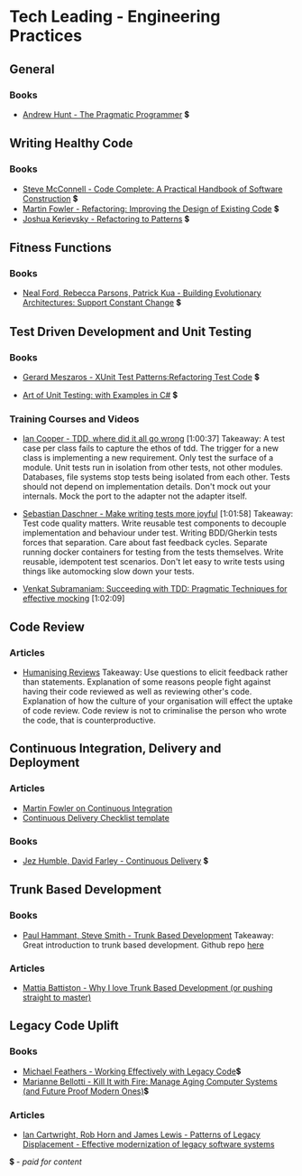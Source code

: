 # Tech Leading - Engineering Practices

## General

### Books
- [Andrew Hunt - The Pragmatic Programmer](https://www.amazon.com/dp/020161622X) 💲

## Writing Healthy Code

### Books
- [Steve McConnell - Code Complete: A Practical Handbook of Software Construction](https://www.amazon.com/Code-Complete-Practical-Handbook-Construction/dp/0735619670) 💲
- [Martin Fowler - Refactoring: Improving the Design of Existing Code](https://www.amazon.com/Refactoring-Improving-Existing-Addison-Wesley-Signature-ebook/dp/B07LCM8RG2) 💲
- [Joshua Kerievsky - Refactoring to Patterns](https://www.amazon.com/gp/product/B001TKD4RQ) 💲


## Fitness Functions

### Books
- [Neal Ford, Rebecca Parsons, Patrick Kua - Building Evolutionary Architectures: Support Constant Change](https://www.amazon.com/Building-Evolutionary-Architectures-Support-Constant-ebook/dp/B075RR1XVG) 💲

## Test Driven Development and Unit Testing

### Books
- [Gerard Meszaros - XUnit Test Patterns:Refactoring Test Code](http://xunitpatterns.com/) 💲
  
- [Art of Unit Testing: with Examples in C#](http://www.amazon.com/Art-Unit-Testing-examples/dp/1617290890) 💲 


### Training Courses and Videos
- [Ian Cooper - TDD, where did it all go wrong](https://vimeo.com/68375232)  [1:00:37]
Takeaway: A test case per class fails to capture the ethos of tdd. The trigger for a new class is implementing a new requirement. Only test the surface of a module. Unit tests run in isolation from other tests, not other modules. Databases, file systems stop tests being isolated from each other. Tests should not depend on implementation details. Don't mock out your internals. Mock the port to the adapter not the adapter itself.

- [Sebastian Daschner - Make writing tests more joyful](https://www.youtube.com/watch?v=aafJPx1slig) [1:01:58]
Takeaway: Test code quality matters. Write reusable test components to decouple implementation and behaviour under test. Writing BDD/Gherkin tests forces that separation. Care about fast feedback cycles. Separate running docker containers for testing from the tests themselves. Write reusable, idempotent test scenarios. Don't let easy to write tests using things like automocking slow down your tests.

- [Venkat Subramaniam: Succeeding with TDD: Pragmatic Techniques for effective mocking](http://vimeo.com/68383352) [1:02:09]

## Code Review

### Articles
- [Humanising Reviews](https://www.processimpact.com/articles/humanizing_reviews.pdf)
Takeaway: Use questions to elicit feedback rather than statements. Explanation of some reasons people fight against having their code reviewed as well as reviewing other's code. Explanation of how the culture of your organisation will effect the uptake of code review. Code review is not to criminalise the person who wrote the code, that is counterproductive.

## Continuous Integration, Delivery and Deployment

### Articles
- [Martin Fowler on Continuous Integration](https://martinfowler.com/articles/continuousIntegration.html)
- [Continuous Delivery Checklist template](https://trello.com/b/Fdd876S8/continuous-delivery-checklist-template)

### Books
- [Jez Humble, David Farley - Continuous Delivery](https://www.amazon.com/Continuous-Delivery-Deployment-Automation-Addison-Wesley/dp/0321601912) 💲


## Trunk Based Development

### Books
- [Paul Hammant, Steve Smith - Trunk Based Development](https://trunkbaseddevelopment.com/)
Takeaway: Great introduction to trunk based development. Github repo [here](https://github.com/paul-hammant/tbd)

### Articles
- [Mattia Battiston - Why I love Trunk Based Development (or pushing straight to master)](https://medium.com/@mattia.battiston/why-i-love-trunk-based-development-641fcf0b94a0)

## Legacy Code Uplift

### Books
- [Michael Feathers - Working Effectively with Legacy Code](https://www.amazon.com/Working-Effectively-Legacy-Michael-Feathers/dp/0131177052)💲
- [Marianne Bellotti - Kill It with Fire: Manage Aging Computer Systems (and Future Proof Modern Ones)](https://www.amazon.com/Kill-Fire-Manage-Computer-Systems/dp/1718501188)💲

### Articles
- [Ian Cartwright, Rob Horn and James Lewis - Patterns of Legacy Displacement - Effective modernization of legacy software systems](https://martinfowler.com/articles/patterns-legacy-displacement/)
<!--
### Articles

### Training Courses and Videos

### Books
!-->
💲 - *paid for content*